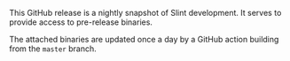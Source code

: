 This GitHub release is a nightly snapshot of Slint development. It serves to provide access to pre-release binaries.

The attached binaries are updated once a day by a GitHub action building from the  `master` branch.

